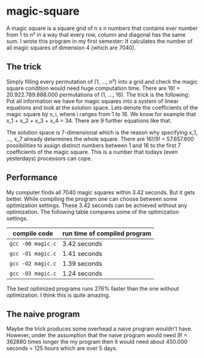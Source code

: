# magic-square

A magic square is a square grid of n x n numbers that contains ever number from 1 to n² in a way that every row, column and diagonal has the same sum. I wrote this program in my first semester: It calculates the number of all magic squares of dimension 4 (which are 7040).

## The trick

Simply filling every permutation of (1, ..., n²) into a grid and check the magic square condition would need huge computation time. There are 16! = 20.922.789.888.000 permutations of (1, ..., 16). The trick is the following: Put all information we have for magic squares into a system of linear equations and look at the solution space. Lets denote the coefficients of the magic square by x_i, where i ranges from 1 to 16. We know for example that x_1 + x_2 + x_3 + x_4 = 34. There are 9 further equations like that.

The solution space is 7-dimensional which is the reason why specifying x_1, ..., x_7 already determines the whole square. There are 16!/9! = 57.657.600 possibilities to assign distinct numbers between 1 and 16 to the first 7 coefficients of the magic square. This is a number that todays (even yesterdays) processors can cope.

## Performance

My computer finds all 7040 magic squares within 3.42 seconds. But it gets better. While compiling the program one can choose between some optimization settings. These 3.42 seconds can be achieved without any optimization. The following table compares some of the optimization settings.

compile code | run time of compiled program
-------------|-----------------------------
`gcc -O0 magic.c` | 3.42 seconds
`gcc -O1 magic.c` | 1.41 seconds
`gcc -O2 magic.c` | 1.39 seconds
`gcc -O3 magic.c` | 1.24 seconds

The best optimized programs runs 276% faster than the one without optimization. I think this is quite amazing.

## The naive program

Maybe the trick produces some overhead a naive program wouldn't have. However, under the assumption that the naive program would need 9! = 362880 times longer the my program then it would need about 450.000 seconds = 125 hours which are over 5 days.
